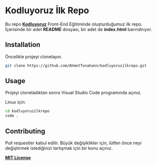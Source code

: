 # Kodluyoruz İlk Repo

Bu repo **[Kodluyoruz](https://www.kodluyoruz.org)** Front-End Eğitiminde oluşturduğumuz ilk repo. İçerisinde bir adet **README** dosyası, bir adet de **index.html** barındırıyor.

## **Installation**

Öncelikle projeyi clonelayın.

```bash
git clone https://github.com/AhmetTunahann/kodluyoruzilkrepo.git

```

## Usage

Projeyi cloneladıktan sonra Visual Studio Code programında açınız.

Linux için:

```bash
cd kodluyoruzilkrepo
code .
```

## Contributing

Pull requestler kabul edilir. Büyük değişiklikler için, lütfen önce neyi değiştirmek istediğinizi tartışmak için bir konu açınız.

**[MIT License](https://choosealicense.com/licenses/mit/)**





